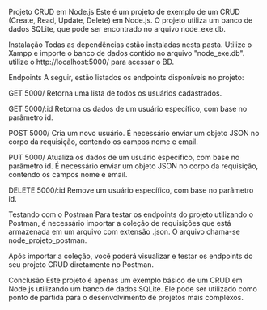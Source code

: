 Projeto CRUD em Node.js
Este é um projeto de exemplo de um CRUD (Create, Read, Update, Delete) em Node.js. O projeto utiliza um banco de dados SQLite, que pode ser encontrado no arquivo node_exe.db.

Instalação
Todas as dependências estão instaladas nesta pasta. Utilize o Xampp e importe o banco de dados contido no arquivo "node_exe.db".
utilize o http://localhost:5000/ para acessar o BD.

Endpoints
A seguir, estão listados os endpoints disponíveis no projeto:

GET 5000/
Retorna uma lista de todos os usuários cadastrados.

GET 5000/:id
Retorna os dados de um usuário específico, com base no parâmetro id.

POST 5000/
Cria um novo usuário. É necessário enviar um objeto JSON no corpo da requisição, contendo os campos nome e email.

PUT 5000/
Atualiza os dados de um usuário específico, com base no parâmetro id. É necessário enviar um objeto JSON no corpo da requisição, contendo os campos nome e email.

DELETE 5000/:id
Remove um usuário específico, com base no parâmetro id.

Testando com o Postman
Para testar os endpoints do projeto utilizando o Postman, é necessário importar a coleção de requisições que está armazenada em um arquivo com extensão .json. O arquivo chama-se node_projeto_postman.

Após importar a coleção, você poderá visualizar e testar os endpoints do seu projeto CRUD diretamente no Postman.

Conclusão
Este projeto é apenas um exemplo básico de um CRUD em Node.js utilizando um banco de dados SQLite. Ele pode ser utilizado como ponto de partida para o desenvolvimento de projetos mais complexos.